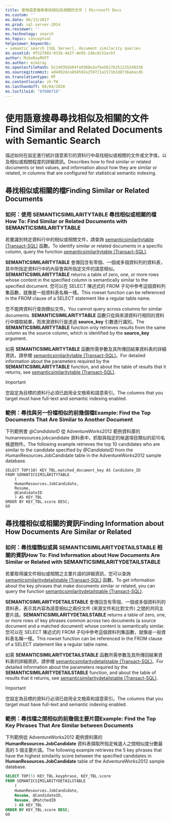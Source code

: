 ```yaml
---
title: 使用語意搜尋尋找相似及相關的文件 | Microsoft Docs
ms.custom: ''
ms.date: 06/13/2017
ms.prod: sql-server-2014
ms.reviewer: ''
ms.technology: search
ms.topic: conceptual
helpviewer_keywords:
- semantic search [SQL Server], document similarity queries
ms.assetid: 9f527883-031b-442f-8e95-24bc0151ecbf
author: MikeRayMSFT
ms.author: mikeray
ms.openlocfilehash: b11493b5b04fa9308e3afbe56176251225248338
ms.sourcegitcommit: ad4d92dce894592a259721a1571b1d8736abacdb
ms.translationtype: MT
ms.contentlocale: zh-TW
ms.lasthandoff: 08/04/2020
ms.locfileid: "87606718"
---
```

# <a name="find-similar-and-related-documents-with-semantic-search"></a><span data-ttu-id="e03f1-102">使用語意搜尋尋找相似及相關的文件</span><span class="sxs-lookup"><span data-stu-id="e03f1-102">Find Similar and Related Documents with Semantic Search</span></span>
  <span data-ttu-id="e03f1-103">描述如何在設定進行統計語意索引的資料行中尋找相似或相關的文件或文字值，以及相似或相關程度的詳細資訊。</span><span class="sxs-lookup"><span data-stu-id="e03f1-103">Describes how to find similar or related documents or text values, and information about how they are similar or related, in columns that are configured for statistical semantic indexing.</span></span>  
  
##  <a name="finding-similar-or-related-documents"></a><a name="BasicsQuerySimilar"></a><span data-ttu-id="e03f1-104">尋找相似或相關的檔</span><span class="sxs-lookup"><span data-stu-id="e03f1-104">Finding Similar or Related Documents</span></span>  
  
###  <a name="how-to-find-similar-or-related-documents-with-semanticsimilaritytable"></a><a name="HowToQuerySimilar"></a><span data-ttu-id="e03f1-105">如何：使用 SEMANTICSIMILARITYTABLE 尋找相似或相關的檔</span><span class="sxs-lookup"><span data-stu-id="e03f1-105">How To: Find Similar or Related Documents with SEMANTICSIMILARITYTABLE</span></span>  
 <span data-ttu-id="e03f1-106">若要識別特定資料行中的相似或相關文件，請查詢 [semanticsimilaritytable &#40;Transact-SQL&#41;](/sql/relational-databases/system-functions/semanticsimilaritytable-transact-sql) 函數。</span><span class="sxs-lookup"><span data-stu-id="e03f1-106">To identify similar or related documents in a specific column, query the function [semanticsimilaritytable &#40;Transact-SQL&#41;](/sql/relational-databases/system-functions/semanticsimilaritytable-transact-sql).</span></span>  
  
 <span data-ttu-id="e03f1-107">**SEMANTICSIMILARITYTABLE** 會傳回含有零個、一個或多個資料列的資料表，其中所指定資料行中的內容會與所指定文件的語意相似。</span><span class="sxs-lookup"><span data-stu-id="e03f1-107">**SEMANTICSIMILARITYTABLE** returns a table of zero, one, or more rows whose content in the specified column is semantically similar to the specified document.</span></span> <span data-ttu-id="e03f1-108">您可以在 SELECT 陳述式的 FROM 子句中參考這個資料列集函數，就像是一般資料表名稱一樣。</span><span class="sxs-lookup"><span data-stu-id="e03f1-108">This rowset function can be referenced in the FROM clause of a SELECT statement like a regular table name.</span></span>  
  
 <span data-ttu-id="e03f1-109">您不能跨資料行查詢類似文件。</span><span class="sxs-lookup"><span data-stu-id="e03f1-109">You cannot query across columns for similar documents.</span></span> <span data-ttu-id="e03f1-110">**SEMANTICSIMILARITYTABLE** 函數只從與來源資料行相同的資料行中擷取結果，而來源資料行是透過 **source_key** 引數進行識別。</span><span class="sxs-lookup"><span data-stu-id="e03f1-110">The **SEMANTICSIMILARITYTABLE** function only retrieves results from the same column as the source column, which is identified by the **source_key** argument.</span></span>  
  
 <span data-ttu-id="e03f1-111">如需 **SEMANTICSIMILARITYTABLE** 函數所需參數及其所傳回結果資料表的詳細資訊，請參閱 [semanticsimilaritytable &#40;Transact-SQL&#41;](/sql/relational-databases/system-functions/semanticsimilaritytable-transact-sql)。</span><span class="sxs-lookup"><span data-stu-id="e03f1-111">For detailed information about the parameters required by the **SEMANTICSIMILARITYTABLE** function, and about the table of results that it returns, see [semanticsimilaritytable &#40;Transact-SQL&#41;](/sql/relational-databases/system-functions/semanticsimilaritytable-transact-sql).</span></span>  
  
> [!IMPORTANT]  
>  <span data-ttu-id="e03f1-112">您設定為目標的資料行必須已啟用全文檢索和語意索引。</span><span class="sxs-lookup"><span data-stu-id="e03f1-112">The columns that you target must have full-text and semantic indexing enabled.</span></span>  
  
###  <a name="example-find-the-top-documents-that-are-similar-to-another-document"></a><a name="HowToIdentifySimilar"></a><span data-ttu-id="e03f1-113">範例：尋找與另一份檔相似的前幾個檔</span><span class="sxs-lookup"><span data-stu-id="e03f1-113">Example: Find the Top Documents That Are Similar to Another Document</span></span>  
 <span data-ttu-id="e03f1-114">下列範例會 *@CandidateID* 從 AdventureWorks2012 範例資料庫的 humanresources.jobcandidate 資料表中，抓取與指定的候選項目類似的前10名候選物件。</span><span class="sxs-lookup"><span data-stu-id="e03f1-114">The following example retrieves the top 10 candidates who are similar to the candidate specified by *@CandidateID* from the HumanResources.JobCandidate table in the AdventureWorks2012 sample database.</span></span>  
  
```scr  
SELECT TOP(10) KEY_TBL.matched_document_key AS Candidate_ID  
FROM SEMANTICSIMILARITYTABLE  
    (  
    HumanResources.JobCandidate,  
    Resume,  
    @CandidateID  
    ) AS KEY_TBL  
ORDER BY KEY_TBL.score DESC;  
GO  
```  
  
##  <a name="finding-information-about-how-documents-are-similar-or-related"></a><a name="BasicsQuerySimilarity"></a><span data-ttu-id="e03f1-115">尋找檔相似或相關的資訊</span><span class="sxs-lookup"><span data-stu-id="e03f1-115">Finding Information about How Documents Are Similar or Related</span></span>  
  
###  <a name="how-to-find-information-about-how-documents-are-similar-or-related-with-semanticsimilaritydetailstable"></a><a name="HowToQuerySimilarity"></a><span data-ttu-id="e03f1-116">如何：尋找檔類似或與 SEMANTICSIMILARITYDETAILSTABLE 相關的資訊</span><span class="sxs-lookup"><span data-stu-id="e03f1-116">How To: Find Information about How Documents Are Similar or Related with SEMANTICSIMILARITYDETAILSTABLE</span></span>  
 <span data-ttu-id="e03f1-117">若要取得讓文件相似或相關之主要片語的詳細資訊，您可以查詢 [semanticsimilaritydetailstable &#40;Transact-SQL&#41;](/sql/relational-databases/system-functions/semanticsimilaritydetailstable-transact-sql) 函數。</span><span class="sxs-lookup"><span data-stu-id="e03f1-117">To get information about the key phrases that make documents similar or related, you can query the function [semanticsimilaritydetailstable &#40;Transact-SQL&#41;](/sql/relational-databases/system-functions/semanticsimilaritydetailstable-transact-sql).</span></span>  
  
 <span data-ttu-id="e03f1-118">**SEMANTICSIMILARITYDETAILSTABLE** 會傳回含有零個、一個或多個資料列的資料表，表示其內容為語意相似之兩份文件 (來源文件和比對文件) 之間的共同主要片語。</span><span class="sxs-lookup"><span data-stu-id="e03f1-118">**SEMANTICSIMILARITYDETAILSTABLE** returns a table of zero, one, or more rows of key phrases common across two documents (a source document and a matched document) whose content is semantically similar.</span></span> <span data-ttu-id="e03f1-119">您可以在 SELECT 陳述式的 FROM 子句中參考這個資料列集函數，就像是一般資料表名稱一樣。</span><span class="sxs-lookup"><span data-stu-id="e03f1-119">This rowset function can be referenced in the FROM clause of a SELECT statement like a regular table name.</span></span>  
  
 <span data-ttu-id="e03f1-120">如需 **SEMANTICSIMILARITYDETAILSTABLE** 函數所需參數及其所傳回結果資料表的詳細資訊，請參閱 [semanticsimilaritydetailstable &#40;Transact-SQL&#41;](/sql/relational-databases/system-functions/semanticsimilaritydetailstable-transact-sql)。</span><span class="sxs-lookup"><span data-stu-id="e03f1-120">For detailed information about the parameters required by the **SEMANTICSIMILARITYDETAILSTABLE** function, and about the table of results that it returns, see [semanticsimilaritydetailstable &#40;Transact-SQL&#41;](/sql/relational-databases/system-functions/semanticsimilaritydetailstable-transact-sql).</span></span>  
  
> [!IMPORTANT]  
>  <span data-ttu-id="e03f1-121">您設定為目標的資料行必須已啟用全文檢索和語意索引。</span><span class="sxs-lookup"><span data-stu-id="e03f1-121">The columns that you target must have full-text and semantic indexing enabled.</span></span>  
  
###  <a name="example-find-the-top-key-phrases-that-are-similar-between-documents"></a><a name="HowToSimilarPhrases"></a><span data-ttu-id="e03f1-122">範例：尋找檔之間相似的前幾個主要片語</span><span class="sxs-lookup"><span data-stu-id="e03f1-122">Example: Find the Top Key Phrases That Are Similar between Documents</span></span>  
 <span data-ttu-id="e03f1-123">下列範例從 AdventureWorks2012 範例資料庫的 **HumanResources.JobCandidate** 資料表擷取所指定候選人之間相似度分數最高的 5 個主要片語。</span><span class="sxs-lookup"><span data-stu-id="e03f1-123">The following example retrieves the 5 key phrases that have the highest similarity score between the specified candidates in **HumanResources.JobCandidate** table of the AdventureWorks2012 sample database.</span></span>  
  
```sql  
SELECT TOP(5) KEY_TBL.keyphrase, KEY_TBL.score  
FROM SEMANTICSIMILARITYDETAILSTABLE  
    (  
    HumanResources.JobCandidate,  
    Resume, @CandidateID,  
    Resume, @MatchedID  
    ) AS KEY_TBL  
ORDER BY KEY_TBL.score DESC;  
GO  
```  
  
  
